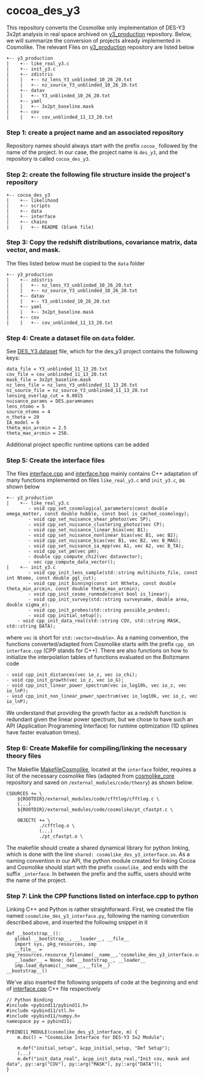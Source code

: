 # cocoa_des_y3

This repository converts the Cosmolike only implementation of DES-Y3 3x2pt analysis in real space archived on [y3_production](https://github.com/CosmoLike/y3_production) repository. Below, we will summarize the conversion of projects already implemented in Cosmolike. The relevant Files on [y3_production](https://github.com/CosmoLike/y3_production) repository are listed below

    +-- y3_production
    |    +-- like_real_y3.c
    |    +-- init_y3.c
    |    +-- zdistris
    |    |   +-- nz_lens_Y3_unblinded_10_26_20.txt
    |    |   +-- nz_source_Y3_unblinded_10_26_20.txt
    |    +-- datav
    |    |   +-- Y3_unblinded_10_26_20.txt
    |    +-- yaml
    |    |   +-- 3x2pt_baseline.mask
    |    +-- cov
    |    |   +-- cov_unblinded_11_13_20.txt
    
### Step 1: create a project name and an associated repository
  Repository names should always start with the prefix `cocoa_` followed by the name of the project. In our case, the project name is `des_y3`, and the repository is called `cocoa_des_y3`.

### Step 2: create the following file structure inside the project's repository

    +-- cocoa_des_y3
    |    +-- likelihood
    |    +-- scripts
    |    +-- data
    |    +-- interface
    |    +-- chains
    |    |   +-- README (blank file)

### Step 3: Copy the redshift distributions, covariance matrix, data vector, and mask.

  The files listed below must be copied to the `data` folder 
    
    +-- y3_production
    |    +-- zdistris
    |    |   +-- nz_lens_Y3_unblinded_10_26_20.txt
    |    |   +-- nz_source_Y3_unblinded_10_26_20.txt
    |    +-- datav
    |    |   +-- Y3_unblinded_10_26_20.txt
    |    +-- yaml
    |    |   +-- 3x2pt_baseline.mask
    |    +-- cov
    |    |   +-- cov_unblinded_11_13_20.txt

### Step 4: Create a dataset file on `data` folder.

See [DES_Y3.dataset](https://github.com/CosmoLike/cocoa_des_y3/blob/main/data/DES_Y3.dataset) file, which for the des_y3 project contains the following keys: 

    data_file = Y3_unblinded_11_13_20.txt
    cov_file = cov_unblinded_11_13_20.txt
    mask_file = 3x2pt_baseline.mask
    nz_lens_file = nz_lens_Y3_unblinded_11_13_20.txt
    nz_source_file = nz_source_Y3_unblinded_11_13_20.txt
    lensing_overlap_cut = 0.0015
    nuisance_params = DES.paramnames
    lens_ntomo = 5
    source_ntomo = 4
    n_theta = 20
    IA_model = 6
    theta_min_arcmin = 2.5
    theta_max_arcmin = 250.
    
Additional project specific runtime options can be added
    
### Step 5: Create the interface files 

The files [interface.cpp](https://github.com/CosmoLike/cocoa_des_y3/blob/main/interface/interface.cpp) and [interface.hpp](https://github.com/CosmoLike/cocoa_des_y3/blob/main/interface/interface.hpp) mainly contains C++ adaptation of many functions implemented on files `like_real_y3.c` and `init_y3.c`, as shown below
    
    +-- y3_production
    |    +-- like_real_y3.c
            - void cpp_set_cosmological_parameters(const double omega_matter, const double hubble, const bool is_cached_cosmology);
            - void cpp_set_nuisance_shear_photoz(vec SP);
            - void cpp_set_nuisance_clustering_photoz(vec CP);
            - void cpp_set_nuisance_linear_bias(vec B1);
            - void cpp_set_nuisance_nonlinear_bias(vec B1, vec B2);
            - void cpp_set_nuisance_bias(vec B1, vec B2, vec B_MAG); 
            - void cpp_set_nuisance_ia_mpp(vec A1, vec A2, vec B_TA);
            - void cpp_set_pm(vec pm);
            - double cpp_compute_chi2(vec datavector);
            - vec cpp_compute_data_vector();
    |    +-- init_y3.c
            - void cpp_init_lens_sample(std::string multihisto_file, const int Ntomo, const double ggl_cut);
            - void cpp_init_binning(const int Ntheta, const double theta_min_arcmin, const double theta_max_arcmin);
            - void cpp_init_cosmo_runmode(const bool is_linear);
            - void cpp_init_survey(std::string surveyname, double area, double sigma_e);
            - void cpp_init_probes(std::string possible_probes);
            - void cpp_initial_setup();
	    - void cpp_init_data_real(std::string COV, std::string MASK, std::string DATA);
            
where `vec` is short for `std::vector<double>`. As a naming convention, the functions converted/adapted from Cosmolike starts with the prefix `cpp_` on `interface.cpp` (CPP stands for C++). There are also functions on how to initialize the interpolation tables of functions evaluated on the Boltzmann code

    - void cpp_init_distances(vec io_z, vec io_chi);
    - void cpp_init_growth(vec io_z, vec io_G);
    - void cpp_init_linear_power_spectrum(vec io_log10k, vec io_z, vec io_lnP);
    - void cpp_init_non_linear_power_spectrum(vec io_log10k, vec io_z, vec io_lnP);

We understand that providing the growth factor as a redshift function is redundant given the linear power spectrum, but we chose to have such an API (Application Programming Interface) for runtime optimization (1D splines have faster evaluation times).

### Step 6: Create Makefile for compiling/linking the necessary theory files

The Makefile [MakefileCosmolike](https://github.com/CosmoLike/cocoa_des_y3/blob/main/interface/MakefileCosmolike), located at the `interface` folder, requires a list of the necessary cosmolike files (adapted from [cosmolike_core](https://github.com/CosmoLike/cosmolike_core) repository and saved on `/external_modules/code/theory`) as shown below.

    CSOURCES += \
		${ROOTDIR}/external_modules/code/cfftlog/cfftlog.c \
		(...)
		${ROOTDIR}/external_modules/code/cosmolike/pt_cfastpt.c \

        OBJECTC += \
                ./cfftlog.o \
                (...)
                ./pt_cfastpt.o \

The makefile should create a shared dynamical library for python linking, which is done with the line `shared: cosmolike_des_y3_interface.so`. As a naming convention in our API, the python module created for linking Cocoa and Cosmolike should start with the prefix `cosmolike_` and ends with the suffix `_interface`. In between the prefix and the suffix, users should write the name of the project.

### Step 7: Link the CPP functions listed on interface.cpp to python
	
Linking C++ and Python is rather straightforward. First, we created the file named `cosmolike_des_y3_interface.py`, following the naming convention described above, and inserted the following snippet in it

	def __bootstrap__():
	   global __bootstrap__, __loader__, __file__
	   import sys, pkg_resources, imp
	   __file__ = pkg_resources.resource_filename(__name__,'cosmolike_des_y3_interface.so')
	   __loader__ = None; del __bootstrap__, __loader__
	   imp.load_dynamic(__name__,__file__)
	__bootstrap__()

We've also inserted the following snippets of code at the beginning and end of [interface.cpp](https://github.com/CosmoLike/cocoa_des_y3/blob/main/interface/interface.cpp) C++ file respectively

	// Python Binding
	#include <pybind11/pybind11.h>
	#include <pybind11/stl.h>
	#include <pybind11/numpy.h>
	namespace py = pybind11;
	
	PYBIND11_MODULE(cosmolike_des_y3_interface, m) {
	    m.doc() = "CosmoLike Interface for DES-Y3 3x2 Module";

	    m.def("initial_setup", &cpp_initial_setup, "Def Setup");
	    (...)
	    m.def("init_data_real", &cpp_init_data_real,"Init cov, mask and data", py::arg("COV"), py::arg("MASK"), py::arg("DATA"));
	}	
